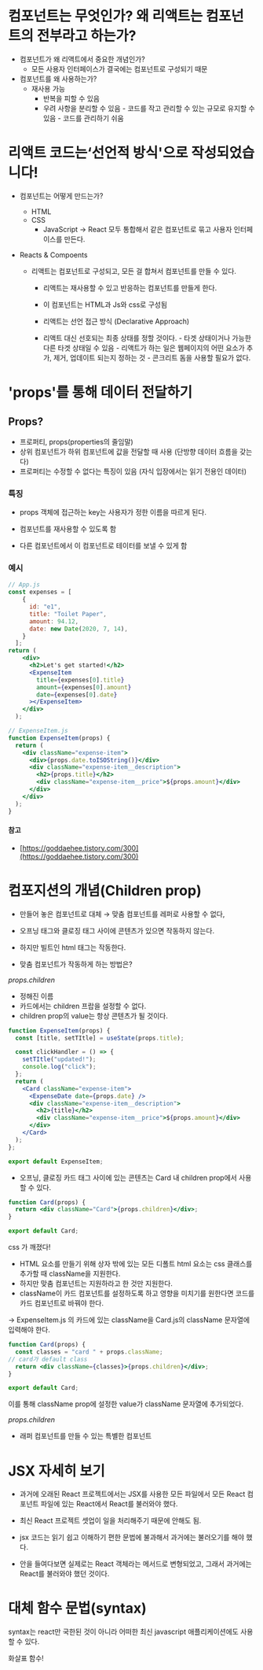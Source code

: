 # 컴포넌트는 무엇인가? 왜 리액트는 컴포넌트의 전부라고 하는가?

- 컴포넌트가 왜 리액트에서 중요한 개념인가?
	- 모든 사용자 인터페이스가 결국에는 컴포넌트로 구성되기 때문
- 컴포넌트를 왜 사용하는가?
	- 재사용 가능
		- 반복을 피할 수 있음
        - 우려 사항을 분리할 수 있음
            	- 코드를 작고 관리할 수 있는 규모로 유지할 수 있음
            	- 코드를 관리하기 쉬움

# 리액트 코드는‘선언적 방식'으로 작성되었습니다!
- 컴포넌트는 어떻게 만드는가?
	- HTML
	- CSS
        - JavaScript
        → React
        모두 통합해서 같은 컴포넌트로 묶고 사용자 인터페이스를 만든다.
        
- Reacts & Compoents
	- 리액트는 컴포넌트로 구성되고, 모든 걸 합쳐서 컴포넌트를 만들 수 있다.
        - 리액트는 재사용할 수 있고 반응하는 컴포넌트를 만들게 한다.
		- 이 컴포넌트는 HTML과 Js와 css로 구성됨
        - 리액트는 선언 접근 방식 (Declarative Approach)
        
        - 리액트 대신 선호되는 최종 상태를 정할 것이다.
            	- 타겟 상태이거나 가능한 다른 타겟 상태일 수 있음
            	- 리액트가 하는 일은 웹페이지의 어떤 요소가 추가, 제거, 업데이트 되는지 정하는 것
                	- 콘크리트 돔을 사용할 필요가 없다.

# 'props'를 통해 데이터 전달하기
## Props?

- 프로퍼티, props(properties의 줄임말)
- 상위 컴포넌트가 하위 컴포넌트에 값을 전달할 때 사용 (단방향 데이터 흐름을 갖는다)
- 프로퍼티는 수정할 수 없다는 특징이 있음 (자식 입장에서는 읽기 전용인 데이터)

### 특징

- props 객체에 접근하는 key는 사용자가 정한 이름을 따르게 된다.

- 컴포넌트를 재사용할 수 있도록 함
- 다른 컴포넌트에서 이 컴포넌트로 테이터를 보낼 수 있게 함

### 예시

```jsx
// App.js
const expenses = [
    {
      id: "e1",
      title: "Toilet Paper",
      amount: 94.12,
      date: new Date(2020, 7, 14),
    }
  ];
return (
    <div>
      <h2>Let's get started!</h2>
      <ExpenseItem
        title={expenses[0].title}
        amount={expenses[0].amount}
        date={expenses[0].date}
      ></ExpenseItem>
    </div>
  );

// ExpenseItem.js
function ExpenseItem(props) {
  return (
    <div className="expense-item">
      <div>{props.date.toISOString()}</div>
      <div className="expense-item__description">
        <h2>{props.title}</h2>
        <div className="expense-item__price">${props.amount}</div>
      </div>
    </div>
  );
}
```

#### 참고

- [https://goddaehee.tistory.com/300](https://goddaehee.tistory.com/300)

# 컴포지션의 개념(Children prop)

- 만들어 놓은 컴포넌트로 대체
→ 맞춤 컴포넌트를 레퍼로 사용할 수 없다,

- 오프닝 태그와 클로징 태그 사이에 콘텐츠가 있으면 작동하지 않는다.
- 하지만 빌트인 html 태그는 작동한다.

- 맞춤 컴포넌트가 작동하게 하는 방법은?

*props.children*
- 정해진 이름
- 카드에서는 children 프랍을 설정할 수 없다.
- children prop의 value는 항상 콘텐츠가 될 것이다.

```jsx
function ExpenseItem(props) {
  const [title, setTItle] = useState(props.title);

  const clickHandler = () => {
    setTItle("updated!");
    console.log("click");
  };
  return (
    <Card className="expense-item">
      <ExpenseDate date={props.date} />
      <div className="expense-item__description">
        <h2>{title}</h2>
        <div className="expense-item__price">${props.amount}</div>
      </div>
    </Card>
  );
};

export default ExpenseItem;
```

- 오프닝, 클로징 카드 태그 사이에 있는 콘텐츠는  Card 내 children prop에서 사용할 수 있다.

```jsx
function Card(props) {
  return <div className="Card">{props.children}</div>;
}

export default Card;
```

css 가 깨졌다!

- HTML 요소를 만들기 위해 상자 밖에 있는 모든 디폴트 html 요소는 css 클래스를 추가할 때 className을 지원한다.
- 하지만 맞춤 컴포넌트는 지원하라고 한 것만 지원한다.
- className이 카드 컴포넌트를 설정하도록 하고 영향을 미치기를 원한다면 코드를 카드 컴포넌트로 바꿔야 한다.

→ ExpenseItem.js 의 카드에 있는 className을 Card.js의 className 문자열에 입력해야 한다.

```jsx
function Card(props) {
  const classes = "card " + props.className;
// card가 default class
  return <div className={classes}>{props.children}</div>;
}

export default Card;
```

이를 통해 className prop에 설정한 value가 className 문자열에 추가되었다.

*props.children*

- 래퍼 컴포넌트를 만들 수 있는 특별한 컴포넌트


# JSX 자세히 보기
- 과거에 오래된 React 프로젝트에서는 JSX를 사용한 모든 파일에서 모든 React 컴포넌트 파일에 있는 React에서 React를 불러와야 했다.

- 최신 React 프로젝트 셋업이 일을 처리해주기 때문에 안해도 됨.

- jsx 코드는 읽기 쉽고 이해하기 편한 문법에 불과해서 과거에는 불러오기를 해야 했다.

- 안을 들여다보면 실제로는 React 객체라는 메서드로 변형되었고, 그래서 과거에는 React를 불러와야 했던 것이다.

# 대체 함수 문법(syntax)

syntax는 react만 국한된 것이 아니라 어떠한 최신 javascript 애플리케이션에도 사용할 수 있다.

화살표 함수!
